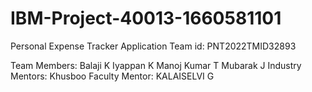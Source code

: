 # IBM-Project-40013-1660581101
Personal Expense Tracker Application
Team id: PNT2022TMID32893

Team Members:
Balaji K
Iyappan K
Manoj Kumar T
Mubarak J
Industry Mentors: Khusboo
Faculty Mentor: KALAISELVI G
